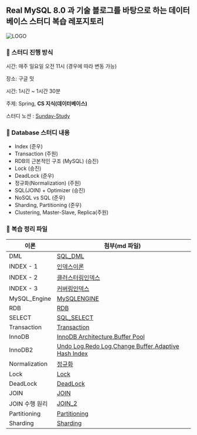 ## Real MySQL 8.0 과 기술 블로그를 바탕으로 하는 데이터 베이스 스터디 복습 레포지토리
![LOGO](https://user-images.githubusercontent.com/84346055/283545309-cd436dcf-11a3-4f30-8996-913a8d706dcd.jpeg)
### 📌 스터디 진행 방식

시간: 매주 일요일 오전 11시 (경우에 따라 변동 가능)

장소: 구글 밋

시간: 1시간 ~ 1시간 30분

주제: Spring, **CS 지식(데이터베이스)**

스터디 노션 : [Sunday-Study](https://junu-park.notion.site/16c177d528fd4ef8b6bb8a3823b8db28?pvs=4)

### 📌 Database 스터디 내용

- Index (준우) 
- Transaction (주원)
- RDB의 근본적인 구조 (MySQL) (승진)
- Lock (승진)
- DeadLock (준우)
- 정규화(Normalization) (주원)  
- SQL(JOIN) + Optimizer (승진)
- NoSQL vs SQL (준우)
- Sharding, Partitioning (준우)
- Clustering, Master-Slave, Replica(주원)

### 📌 복습 정리 파일
| 이론 | 첨부(md 파일) |
| --- | --- |
| DML |[SQL_DML](https://github.com/jinjoo-lab/RDB/blob/main/DML.md)|
| INDEX - 1 |[인덱스이론](https://github.com/jinjoo-lab/RDB/blob/main/INDEX_1.md)|
| INDEX - 2 |[클러스터링인덱스](https://github.com/jinjoo-lab/RDB/blob/main/INDEX_2.md)|
| INDEX - 3 |[커버링인덱스](https://github.com/jinjoo-lab/RDB/blob/main/INDEX_3.md)|
| MySQL_Engine |[MySQLENGINE](https://github.com/jinjoo-lab/RDB/blob/main/MySQL_Engine.md)|
| RDB |[RDB](https://github.com/jinjoo-lab/RDB/blob/main/RDB.md)|
| SELECT |[SQL_SELECT](https://github.com/jinjoo-lab/RDB/blob/main/SELECT.md)|
| Transaction |[Transaction](https://github.com/jinjoo-lab/RDB/blob/main/Transaction.md)|
| InnoDB | [InnoDB Architecture,Buffer Pool](https://github.com/jinjoo-lab/RDB/blob/main/InnoDB.md)|
| InnoDB2 | [Undo Log,Redo Log,Change Buffer,Adaptive Hash Index](https://github.com/jinjoo-lab/RDB/blob/main/InnoDB2.md)|
| Normalization | [정규화](https://github.com/jinjoo-lab/RDB/blob/main/Normalization.md)|
| Lock | [Lock](https://github.com/jinjoo-lab/RDB/blob/main/Lock.md)|
| DeadLock | [DeadLock](https://github.com/jinjoo-lab/RDB/blob/main/DeadLock.md)|
| JOIN | [JOIN](https://github.com/jinjoo-lab/RDB/blob/main/JOIN.md)|
| JOIN 수행 원리 | [JOIN_2](https://github.com/jinjoo-lab/RDB/blob/main/JOIN_2.md)|
| Partitioning | [Partitioning](https://github.com/jinjoo-lab/RDB/blob/main/Partitioning.md)|
| Sharding | [Sharding](https://github.com/jinjoo-lab/RDB/blob/main/Sharding.md)|
